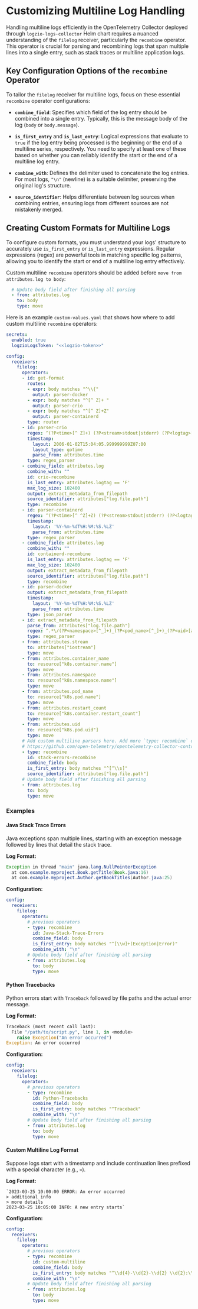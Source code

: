 Customizing Multiline Log Handling 
==================================

Handling multiline logs efficiently in the OpenTelemetry Collector deployed through `logzio-logs-collector` Helm chart requires a nuanced understanding of the `filelog` receiver, particularly the `recombine` operator. This operator is crucial for parsing and recombining logs that span multiple lines into a single entry, such as stack traces or multiline application logs.

Key Configuration Options of the `recombine` Operator
-----------------------------------------------------

To tailor the `filelog` receiver for multiline logs, focus on these essential `recombine` operator configurations:

* **`combine_field`**: Specifies which field of the log entry should be combined into a single entry. Typically, this is the message body of the log (`body` or `body.message`).
    
* **`is_first_entry`** and **`is_last_entry`**: Logical expressions that evaluate to `true` if the log entry being processed is the beginning or the end of a multiline series, respectively. You need to specify at least one of these based on whether you can reliably identify the start or the end of a multiline log entry.
    
* **`combine_with`**: Defines the delimiter used to concatenate the log entries. For most logs, `"\n"` (newline) is a suitable delimiter, preserving the original log's structure.
    
* **`source_identifier`**: Helps differentiate between log sources when combining entries, ensuring logs from different sources are not mistakenly merged.
    

Creating Custom Formats for Multiline Logs
------------------------------------------

To configure custom formats, you must understand your logs' structure to accurately use `is_first_entry` or `is_last_entry` expressions. Regular expressions (regex) are powerful tools in matching specific log patterns, allowing you to identify the start or end of a multiline log entry effectively.

Custom multiline `recombine` operators should be added before `move from attributes.log to body`:
```yaml
  # Update body field after finishing all parsing
  - from: attributes.log
    to: body
    type: move
```
Here is an example `custom-values.yaml` that shows how where to add custom multiline `recombine` operators:
```yaml
secrets:
  enabled: true
  logzioLogsToken: "<<logzio-token>>"

config:
  receivers:
    filelog:
      operators:
      - id: get-format
        routes:
        - expr: body matches "^\\{"
          output: parser-docker
        - expr: body matches "^[^ Z]+ "
          output: parser-crio
        - expr: body matches "^[^ Z]+Z"
          output: parser-containerd
        type: router
      - id: parser-crio
        regex: ^(?P<time>[^ Z]+) (?P<stream>stdout|stderr) (?P<logtag>[^ ]*) ?(?P<log>.*)$
        timestamp:
          layout: 2006-01-02T15:04:05.999999999Z07:00
          layout_type: gotime
          parse_from: attributes.time
        type: regex_parser
      - combine_field: attributes.log
        combine_with: ""
        id: crio-recombine
        is_last_entry: attributes.logtag == 'F'
        max_log_size: 102400
        output: extract_metadata_from_filepath
        source_identifier: attributes["log.file.path"]
        type: recombine
      - id: parser-containerd
        regex: ^(?P<time>[^ ^Z]+Z) (?P<stream>stdout|stderr) (?P<logtag>[^ ]*) ?(?P<log>.*)$
        timestamp:
          layout: '%Y-%m-%dT%H:%M:%S.%LZ'
          parse_from: attributes.time
        type: regex_parser
      - combine_field: attributes.log
        combine_with: ""
        id: containerd-recombine
        is_last_entry: attributes.logtag == 'F'
        max_log_size: 102400
        output: extract_metadata_from_filepath
        source_identifier: attributes["log.file.path"]
        type: recombine
      - id: parser-docker
        output: extract_metadata_from_filepath
        timestamp:
          layout: '%Y-%m-%dT%H:%M:%S.%LZ'
          parse_from: attributes.time
        type: json_parser
      - id: extract_metadata_from_filepath
        parse_from: attributes["log.file.path"]
        regex: ^.*\/(?P<namespace>[^_]+)_(?P<pod_name>[^_]+)_(?P<uid>[a-f0-9\-]+)\/(?P<container_name>[^\._]+)\/(?P<restart_count>\d+)\.log$
        type: regex_parser
      - from: attributes.stream
        to: attributes["iostream"]
        type: move
      - from: attributes.container_name
        to: resource["k8s.container.name"]
        type: move
      - from: attributes.namespace
        to: resource["k8s.namespace.name"]
        type: move
      - from: attributes.pod_name
        to: resource["k8s.pod.name"]
        type: move
      - from: attributes.restart_count
        to: resource["k8s.container.restart_count"]
        type: move
      - from: attributes.uid
        to: resource["k8s.pod.uid"]
        type: move
      # Add custom multiline parsers here. Add more `type: recombine` operators for custom multiline formats
      # https://github.com/open-telemetry/opentelemetry-collector-contrib/blob/main/pkg/stanza/docs/operators/recombine.md
      - type: recombine
        id: stack-errors-recombine
        combine_field: body
        is_first_entry: body matches "^[^\\s]"
        source_identifier: attributes["log.file.path"]
      # Update body field after finishing all parsing
      - from: attributes.log
        to: body
        type: move
```
### Examples

#### Java Stack Trace Errors

Java exceptions span multiple lines, starting with an exception message followed by lines that detail the stack trace.

**Log Format:**

```java
Exception in thread "main" java.lang.NullPointerException
  at com.example.myproject.Book.getTitle(Book.java:16)
  at com.example.myproject.Author.getBookTitles(Author.java:25)
```
**Configuration:**

```yaml
config:
  receivers:
    filelog:
      operators:
        # previous operators
        - type: recombine
          id: Java-Stack-Trace-Errors
          combine_field: body
          is_first_entry: body matches "^[\\w]+(Exception|Error)"
          combine_with: "\n"
        # Update body field after finishing all parsing
        - from: attributes.log
          to: body
          type: move
```

#### Python Tracebacks

Python errors start with `Traceback` followed by file paths and the actual error message.

**Log Format:**

```python
Traceback (most recent call last):
  File "/path/to/script.py", line 1, in <module>
    raise Exception("An error occurred")
Exception: An error occurred
```
**Configuration:**

```yaml
config:
  receivers:
    filelog:
      operators:
        # previous operators
        - type: recombine
          id: Python-Tracebacks
          combine_field: body
          is_first_entry: body matches "^Traceback"
          combine_with: "\n"
        # Update body field after finishing all parsing
        - from: attributes.log
          to: body
          type: move
```

#### Custom Multiline Log Format

Suppose logs start with a timestamp and include continuation lines prefixed with a special character (e.g., `>`).

**Log Format:**

```shell
`2023-03-25 10:00:00 ERROR: An error occurred
> additional info
> more details
2023-03-25 10:05:00 INFO: A new entry starts` 
```
**Configuration:**
```yaml
config:
  receivers:
    filelog:
      operators:
        # previous operators
        - type: recombine
          id: custom-multiline
          combine_field: body
          is_first_entry: body matches "^\\d{4}-\\d{2}-\\d{2} \\d{2}:\\d{2}:\\d{2}"
          combine_with: "\n"
        # Update body field after finishing all parsing
        - from: attributes.log
          to: body
          type: move
```
